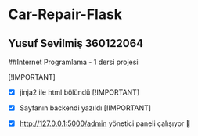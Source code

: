 # Car-Repair-Flask
## Yusuf Sevilmiş 360122064
##Internet Programlama - 1 dersi projesi

[!IMPORTANT]
- [x] jinja2 ile html bölündü
[!IMPORTANT]
- [x] Sayfanın backendi yazıldı
[!IMPORTANT]
- [x] http://127.0.0.1:5000/admin yönetici paneli çalışıyor :tada:

      

